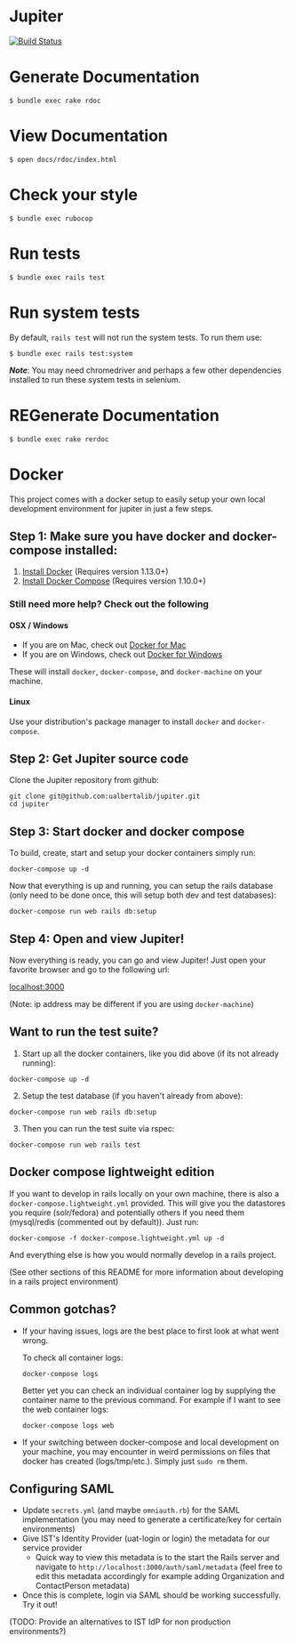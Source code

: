 # Jupiter

[![Build Status](https://travis-ci.org/ualbertalib/jupiter.svg?branch=master)](https://travis-ci.org/ualbertalib/jupiter)

# Generate Documentation

`$ bundle exec rake rdoc`

# View Documentation

`$ open docs/rdoc/index.html`

# Check your style

`$ bundle exec rubocop`

# Run tests

`$ bundle exec rails test`

# Run system tests
By default, `rails test` will not run the system tests. To run them use:

`$ bundle exec rails test:system`

***Note***: You may need chromedriver and perhaps a few other dependencies installed to run these system tests in selenium.

# REGenerate Documentation

`$ bundle exec rake rerdoc`


# Docker
This project comes with a docker setup to easily setup your own local development environment for jupiter in just a few steps.

## Step 1: Make sure you have docker and docker-compose installed:

1. [Install Docker](https://docs.docker.com/engine/installation/) (Requires version 1.13.0+)
2. [Install Docker Compose](https://docs.docker.com/compose/install/) (Requires version 1.10.0+)

### Still need more help? Check out the following

#### OSX / Windows
- If you are on Mac, check out [Docker for Mac](https://docs.docker.com/docker-for-mac/)
- If you are on Windows, check out [Docker for Windows](https://docs.docker.com/docker-for-windows/)

These will install `docker`, `docker-compose`, and `docker-machine` on your machine.

#### Linux

Use your distribution's package manager to install `docker` and `docker-compose`.

## Step 2: Get Jupiter source code
Clone the Jupiter repository from github:
```shell
git clone git@github.com:ualbertalib/jupiter.git
cd jupiter
```

## Step 3: Start docker and docker compose

To build, create, start and setup your docker containers simply run:
```shell
docker-compose up -d
```

Now that everything is up and running, you can setup the rails database (only need to be done once, this will setup both dev and test databases):
```shell
docker-compose run web rails db:setup
```

## Step 4: Open and view Jupiter!
Now everything is ready, you can go and view Jupiter! Just open your favorite browser and go to the following url:

[localhost:3000](http://localhost:3000)

(Note: ip address may be different if you are using `docker-machine`)

## Want to run the test suite?

1. Start up all the docker containers, like you did above (if its not already running):

  ```shell
  docker-compose up -d
  ```

2. Setup the test database (if you haven't already from above):
  ```shell
  docker-compose run web rails db:setup
  ```

3. Then you can run the test suite via rspec:
  ```shell
  docker-compose run web rails test
  ```
## Docker compose lightweight edition

If you want to develop in rails locally on your own machine, there is also a `docker-compose.lightweight.yml` provided. This will give you the datastores you require (solr/fedora) and potentially others if you need them (mysql/redis (commented out by default)). Just run:
  ```shell
  docker-compose -f docker-compose.lightweight.yml up -d
  ```
And everything else is how you would normally develop in a rails project.

(See other sections of this README for more information about developing in a rails project environment)

## Common gotchas?
- If your having issues, logs are the best place to first look at what went wrong.

  To check all container logs:

  ```shell
  docker-compose logs
  ```

  Better yet you can check an individual container log by supplying the container name to the previous command. For example if I want to see the web container logs:

  ```shell
  docker-compose logs web
  ```
- If your switching between docker-compose and local development on your machine, you may encounter in weird permissions on files that docker has created (logs/tmp/etc.). Simply just `sudo rm` them.

## Configuring SAML

* Update `secrets.yml` (and maybe `omniauth.rb`) for the SAML implementation (you may need to generate a certificate/key for certain environments)
* Give IST's Identity Provider (uat-login or login) the metadata for our service provider
  * Quick way to view this metadata is to the start the Rails server and navigate to `http://localhost:3000/auth/saml/metadata` (feel free to edit this metadata accordingly for example adding Organization and ContactPerson metadata)
* Once this is complete, login via SAML should be working successfully. Try it out!

(TODO: Provide an alternatives to IST IdP for non production environments?)
